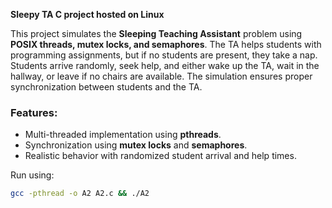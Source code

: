 
**Sleepy TA C project hosted on Linux**

This project simulates the **Sleeping Teaching Assistant** problem using **POSIX threads, mutex locks, and semaphores**. The TA helps students with programming assignments, but if no students are present, they take a nap. Students arrive randomly, seek help, and either wake up the TA, wait in the hallway, or leave if no chairs are available. The simulation ensures proper synchronization between students and the TA.

### Features:
- Multi-threaded implementation using **pthreads**.
- Synchronization using **mutex locks** and **semaphores**.
- Realistic behavior with randomized student arrival and help times.

Run using:  
```bash
gcc -pthread -o A2 A2.c && ./A2
